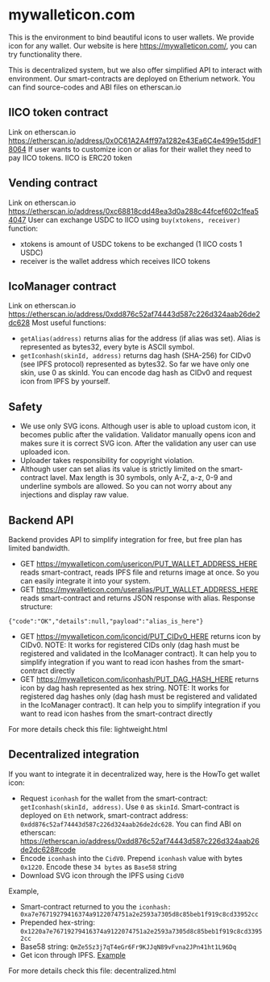 # mywalleticon.com
This is the environment to bind beautiful icons to user wallets. We provide icon for any wallet. 
Our website is here https://mywalleticon.com/, you can try functionality there.

This is decentralized system, but we also offer simplified API to interact with environment.
Our smart-contracts are deployed on Etherium network. You can find source-codes and ABI files on etherscan.io

## IICO token contract
Link on etherscan.io https://etherscan.io/address/0x0C61A2A4ff97a1282e43Ea6C4e499e15ddF18064 
If user wants to customize icon or alias for their wallet they need to pay IICO tokens. IICO is ERC20 token 

## Vending contract
Link on etherscan.io https://etherscan.io/address/0xc68818cdd48ea3d0a288c44fcef602c1fea54047
User can exchange USDC to IICO using `buy(xtokens, receiver)` function:
 * xtokens is amount of USDC tokens to be exchanged (1 IICO costs 1 USDC)
 * receiver is the wallet address which receives IICO tokens

## IcoManager contract
Link on etherscan.io https://etherscan.io/address/0xdd876c52af74443d587c226d324aab26de2dc628
Most useful functions:
 * `getAlias(address)` returns alias for the address (if alias was set). Alias is represented as bytes32, every byte is ASCII symbol.
 * `getIconhash(skinId, address)` returns dag hash (SHA-256) for CIDv0 (see IPFS protocol) represented as bytes32. So far we have only one skin, use 0 as skinId. You can encode dag hash as CIDv0 and request icon from IPFS by yourself.

## Safety
 * We use only SVG icons. Although user is able to upload custom icon, it becomes public after the validation. Validator manually opens icon and makes sure it is correct SVG icon. After the validation any user can use uploaded icon.
 * Uploader takes responsibility for copyright violation.
 * Although user can set alias its value is strictly limited on the smart-contract lavel. Max length is 30 symbols, only A-Z, a-z, 0-9 and underline symbols are allowed. So you can not worry about any injections and display raw value.

## Backend API
Backend provides API to simplify integration for free, but free plan has limited bandwidth. 
 * GET https://mywalleticon.com/usericon/PUT_WALLET_ADDRESS_HERE reads smart-contract, reads IPFS file and returns image at once. So you can easily integrate it into your system.
 * GET https://mywalleticon.com/useralias/PUT_WALLET_ADDRESS_HERE reads smart-contract and returns JSON response with alias. Response structure:
```
{"code":"OK","details":null,"payload":"alias_is_here"}
```
 * GET https://mywalleticon.com/iconcid/PUT_CIDv0_HERE returns icon by CIDv0. NOTE: It works for registered CIDs only (dag hash must be registered and validated in the IcoManager contract). It can help you to simplify integration if you want to read icon hashes from the smart-contract directly
 * GET https://mywalleticon.com/iconhash/PUT_DAG_HASH_HERE returns icon by dag hash represented as hex string. NOTE: It works for registered dag hashes only (dag hash must be registered and validated in the IcoManager contract). It can help you to simplify integration if you want to read icon hashes from the smart-contract directly
 
For more details check this file: lightweight.html

## Decentralized integration
If you want to integrate it in decentralized way, here is the HowTo get wallet icon:
 * Request `iconhash` for the wallet from the smart-contract: `getIconhash(skinId, address)`. Use `0` as `skinId`. Smart-contract is deployed on `Eth` network, smart-contract address: `0xdd876c52af74443d587c226d324aab26de2dc628`. You can find ABI on etherscan: https://etherscan.io/address/0xdd876c52af74443d587c226d324aab26de2dc628#code
 * Encode `iconhash` into the `CidV0`. Prepend `iconhash` value with bytes `0x1220`. Encode these `34 bytes` as `Base58` string
 * Download SVG icon through the IPFS using `CidV0`

Example, 
 * Smart-contract returned to you the `iconhash: 0xa7e76719279416374a9122074751a2e2593a7305d8c85beb1f919c8cd33952cc`
 * Prepended hex-string: `0x1220a7e76719279416374a9122074751a2e2593a7305d8c85beb1f919c8cd33952cc`
 * Base58 string: `QmZe5Sz3j7qT4eGr6Fr9KJJqN89vFvna2JPn41ht1L96Dq`
 * Get icon through IPFS. [Example](https://gateway.pinata.cloud/ipfs/QmZe5Sz3j7qT4eGr6Fr9KJJqN89vFvna2JPn41ht1L96Dq)
 
For more details check this file: decentralized.html
